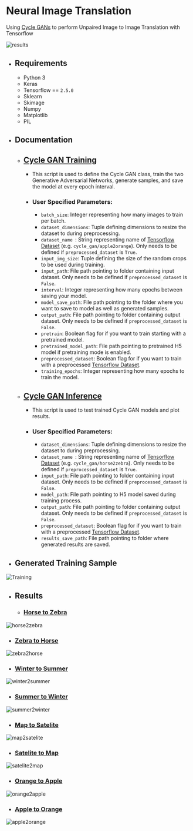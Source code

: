 # Neural Image Translation
Using [Cycle GANs](https://arxiv.org/abs/1703.10593) to perform Unpaired Image to Image Translation with Tensorflow


![results](https://i.imgur.com/ASDqrJH.jpeg)

* ## Requirements
  * Python 3
  * Keras
  * Tensorflow == ```2.5.0```
  * Sklearn
  * Skimage
  * Numpy
  * Matplotlib
  * PIL

* ## Documentation
  * ## [Cycle GAN Training](https://nbviewer.org/github/vee-upatising/Neural-Image-Translation/blob/main/Cycle%20GAN%20Training.ipynb)
      * This script is used to define the Cycle GAN class, train the two Generative Adversarial Networks, generate samples, and save the model at every epoch interval.

      * ### User Specified Parameters:
          * ```batch_size```: Integer representing how many images to train per batch.
          * ```dataset_dimensions```: Tuple defining dimensions to resize the dataset to during preprocessing.
          * ```dataset_name ```: String representing name of [Tensorflow Dataset](https://www.tensorflow.org/datasets/catalog/cycle_gan) (e.g. ```cycle_gan/apple2orange```). Only needs to be defined if ```preprocessed_dataset``` is ```True```.
          * ```input_img_size```: Tuple defining the size of the random crops to be used during training.
          * ```input_path```: File path pointing to folder containing input dataset. Only needs to be defined if ```preprocessed_dataset``` is ```False```.
          * ```interval```: Integer representing how many epochs between saving your model.
          * ```model_save_path```: File path pointing to the folder where you want to save to model as well as generated samples.
          * ```output_path```: File path pointing to folder containing output dataset. Only needs to be defined if ```preprocessed_dataset``` is ```False```.
          * ```pretrain```: Boolean flag for if you want to train starting with a pretrained model.
          * ```pretrained_model_path```: File path pointing to pretrained H5 model if pretraining mode is enabled.
          * ```preprocessed_dataset```: Boolean flag for if you want to train with a preprocessed [Tensorflow Dataset](https://www.tensorflow.org/datasets/catalog/cycle_gan).
          * ```training_epochs```: Integer representing how many epochs to train the model.

  * ## [Cycle GAN Inference](https://nbviewer.org/github/vee-upatising/Neural-Image-Translation/blob/main/Cycle%20GAN%20Inference.ipynb)
      * This script is used to test trained Cycle GAN models and plot results.

      * ### User Specified Parameters:
          * ```dataset_dimensions```: Tuple defining dimensions to resize the dataset to during preprocessing.
          * ```dataset_name ```: String representing name of [Tensorflow Dataset](https://www.tensorflow.org/datasets/catalog/cycle_gan) (e.g. ```cycle_gan/horse2zebra```). Only needs to be defined if ```preprocessed_dataset``` is ```True```.
          * ```input_path```: File path pointing to folder containing input dataset. Only needs to be defined if ```preprocessed_dataset``` is ```False```.
          * ```model_path```: File path pointing to H5 model saved during training process.
          * ```output_path```: File path pointing to folder containing output dataset. Only needs to be defined if ```preprocessed_dataset``` is ```False```.
          * ```preprocessed_dataset```: Boolean flag for if you want to train with a preprocessed [Tensorflow Dataset](https://www.tensorflow.org/datasets/catalog/cycle_gan).
          * ```results_save_path```: File path pointing to folder where generated results are saved.

* ## Generated Training Sample
![Training](https://i.imgur.com/GsIg9wx.png)

* ## Results
  *  ### [Horse to Zebra](https://www.tensorflow.org/datasets/catalog/cycle_gan#cycle_ganhorse2zebra)
 ![horse2zebra](https://i.imgur.com/GBeZUsT.jpg)
   *  ### [Zebra to Horse](https://www.tensorflow.org/datasets/catalog/cycle_gan#cycle_ganhorse2zebra)
 ![zebra2horse](https://i.imgur.com/AAKS1zL.jpg)
   *  ### [Winter to Summer](https://www.tensorflow.org/datasets/catalog/cycle_gan#cycle_gansummer2winter_yosemite)
 ![winter2summer](https://i.imgur.com/idCqJuL.png)
   *  ### [Summer to Winter](https://www.tensorflow.org/datasets/catalog/cycle_gan#cycle_gansummer2winter_yosemite)
 ![summer2winter](https://i.imgur.com/daww4kv.jpg)
   *  ### [Map to Satelite](https://www.tensorflow.org/datasets/catalog/cycle_gan#cycle_ganmaps)
 ![map2satelite](https://i.imgur.com/IsNW0I1.jpg)
   *  ### [Satelite to Map](https://www.tensorflow.org/datasets/catalog/cycle_gan#cycle_ganmaps)
 ![satelite2map](https://i.imgur.com/YFvUyJt.jpg)
   *  ### [Orange to Apple](https://www.tensorflow.org/datasets/catalog/cycle_gan#cycle_ganapple2orange_default_config)
  ![orange2apple](https://i.imgur.com/qZnjd1a.jpg)
   *  ### [Apple to Orange](https://www.tensorflow.org/datasets/catalog/cycle_gan#cycle_ganapple2orange_default_config)
 ![apple2orange](https://i.imgur.com/0lvYj2k.jpg)
